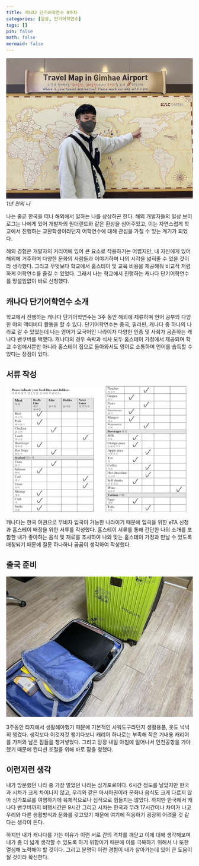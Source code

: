 ```yaml
---
title: 캐나다 단기어학연수 0주차
categories: [일상, 단기어학연수]
tags: []
pin: false
math: false
mermaid: false
---
```

<style>s{text-decoration:none; color: orange;}</style>

![](/imgs/2024-01-12/a-year-ago.jpg)
_1년 전의 나_

나는 줄곧 한국을 떠나 해외에서 일하는 나를 상상하곤 한다. 해외 개발자들의 일상 브이로그는 나에게 있어 개발자의 원더랜드와 같은 환상을 심어주었고,
이는 자연스럽게 학교에서 진행하는 교환학생이라던지 어학연수에 대해 관심을 가질 수 있는 계기가 되었다.

해외 경험은 개발자의 커리어에 있어 큰 요소로 작용하기는 어렵지만, 내 자신에게 있어 해외에 거주하며 다양한 문화의 사람들과 이야기하며 나의 시각을
넓혀줄 수 있을 것이라 생각했다. 그리고 무엇보다 학교에서 홈스테이 및 교육 비용을 제공해줘 비교적 저렴하게 어학연수를 즐길 수 있었다.
그래서 나는 학교에서 진행하는 캐나다 단기어학연수를 망설임없이 바로 신청했다.

## 캐나다 단기어학연수 소개
학교에서 진행하는 캐나다 단기어학연수는 3주 동안 해외에 체류하며 언어 공부와 다양한 야외 액티비티 활동을 할 수 있다.
단기어학연수는 중국, 필리핀, 캐나다 중 하나의 나라로 갈 수 있었는데 나는 영어가 모국어인 나라이자 다양한 인종 및 사회가 공존하는 캐나다 밴쿠버를 택했다. 캐나다의 경우 숙박과 식사 모두 홈스테이 가정에서 제공되며 학교 수업에서뿐만 아니라 홈스테이 집으로 돌아와서도 영어로 소통하며 언어를 습득할 수 있다는 장점이 있다.

## 서류 작성
![](/imgs/2024-01-12/homestay.png)

캐나다는 한국 여권으로 무비자 입국이 가능한 나라이기 때문에 입국을 위한 eTA 신청과 홈스테이 배정을 위한 서류를 작성했다. 홈스테이 서류를 통해 간단한 나의 소개를 포함한 내가 좋아하는 음식 및 재료를 조사하여 나와 맞는 홈스테이 가정과 만날 수 있도록 매칭되기 때문에 질문 하나하나 곰곰이 생각하여 작성했다.

## 출국 준비
![](/imgs/2024-01-12/packing.jpg)

3주동안 타지에서 생활해야했기 때문에 기본적인 샤워도구라던지 생활용품, 옷도 넉넉히 챙겼다. 생각보다 이것저것 챙기다보니 캐리어 하나로는 부족해 작은 기내용 캐리어를 가져와 남은 짐들을 챙겨넣었다. 그리고 당장 내일 아침에 일어나서 인천공항을 가야했기 때문에 컨디션 조절을 위해 바로 잠을 청했다.

## 이런저런 생각
내가 방문했던 나라 중 가장 멀었던 나라는 싱가포르이다. 6시간 정도를 날았지만 한국과 시차가 크게 차이나지 않고, 우리와 같은 아시아권이라 문화나 음식도 크게 다르지 않아 싱가포르를 여행하기에 육체적으로나 심적으로 힘들지는 않았다. 하지만 한국에서 캐나다 밴쿠버까지 비행시간은 9시간 그리고 시차는 한국과 무려 17시간이나 차이가 나고 우리와 다른 생활방식과 문화를 갖고있기 때문에 여기에 적응하기 굉장히 어려울 것 같다는 생각이 든다.

하지만 내가 캐나다를 가는 이유가 이런 서로 간의 격차를 깨닫고 이에 대해 생각해보며 내가 좀 더 넓게 생각할 수 있도록 하기 위함이기 때문에 이를 극복하기 위해서 나 또한 열심해 노력해야 할 것이다. 그리고 분명히 이런 경험이 내가 살아가는데 있어 큰 도움이 될 것이라 확신한다.